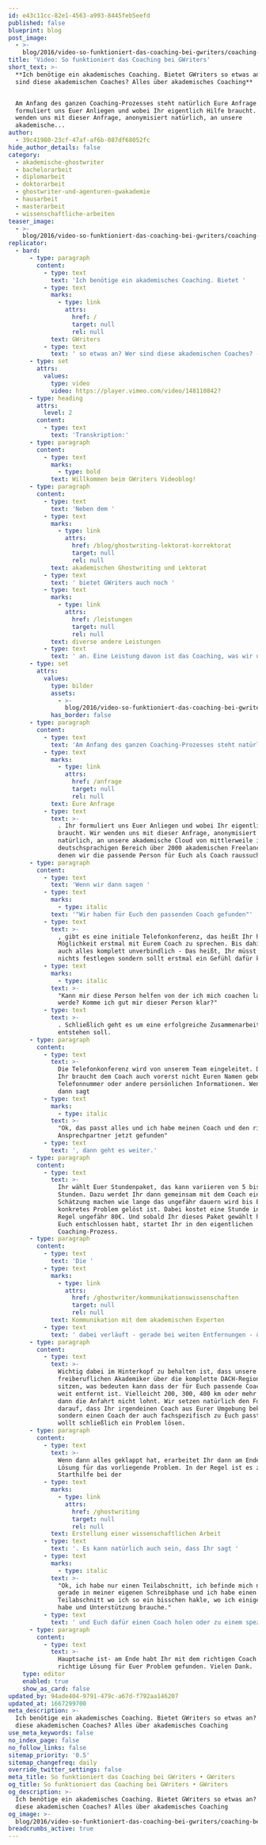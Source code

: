 ```yaml
---
id: e43c11cc-82e1-4563-a993-8445feb5eefd
published: false
blueprint: blog
post_image:
  - >-
    blog/2016/video-so-funktioniert-das-coaching-bei-gwriters/coaching-bei-gwriters.png
title: 'Video: So funktioniert das Coaching bei GWriters'
short_text: >-
  **Ich benötige ein akademisches Coaching. Bietet GWriters so etwas an? Wer
  sind diese akademischen Coaches? Alles über akademisches Coaching**


  Am Anfang des ganzen Coaching-Prozesses steht natürlich Eure Anfrage. Ihr
  formuliert uns Euer Anliegen und wobei Ihr eigentlich Hilfe braucht. Wir
  wenden uns mit dieser Anfrage, anonymisiert natürlich, an unsere
  akademische...
author:
  - 39c41980-23cf-47af-af6b-087df68052fc
hide_author_details: false
category:
  - akademische-ghostwriter
  - bachelorarbeit
  - diplomarbeit
  - doktorarbeit
  - ghostwriter-und-agenturen-gwakademie
  - hausarbeit
  - masterarbeit
  - wissenschaftliche-arbeiten
teaser_image:
  - >-
    blog/2016/video-so-funktioniert-das-coaching-bei-gwriters/coaching-bei-gwriters.png
replicator:
  - bard:
      - type: paragraph
        content:
          - type: text
            text: 'Ich benötige ein akademisches Coaching. Bietet '
          - type: text
            marks:
              - type: link
                attrs:
                  href: /
                  target: null
                  rel: null
            text: GWriters
          - type: text
            text: ' so etwas an? Wer sind diese akademischen Coaches? - Diese und andere Fragen beantwortet Marcel Kopper, GWriters-Gründer, in einem Videobeitrag'
      - type: set
        attrs:
          values:
            type: video
            video: https://player.vimeo.com/video/148110842?
      - type: heading
        attrs:
          level: 2
        content:
          - type: text
            text: 'Transkription:'
      - type: paragraph
        content:
          - type: text
            marks:
              - type: bold
            text: Willkommen beim GWriters Videoblog!
      - type: paragraph
        content:
          - type: text
            text: 'Neben dem '
          - type: text
            marks:
              - type: link
                attrs:
                  href: /blog/ghostwriting-lektorat-korrektorat
                  target: null
                  rel: null
            text: akademischen Ghostwriting und Lektorat
          - type: text
            text: ' bietet GWriters auch noch '
          - type: text
            marks:
              - type: link
                attrs:
                  href: /leistungen
                  target: null
                  rel: null
            text: diverse andere Leistungen
          - type: text
            text: ' an. Eine Leistung davon ist das Coaching, was wir uns heute auch einmal angucken möchten.'
      - type: set
        attrs:
          values:
            type: bilder
            assets:
              - >-
                blog/2016/video-so-funktioniert-das-coaching-bei-gwriters/coaching-gwriters.png
            has_border: false
      - type: paragraph
        content:
          - type: text
            text: 'Am Anfang des ganzen Coaching-Prozesses steht natürlich '
          - type: text
            marks:
              - type: link
                attrs:
                  href: /anfrage
                  target: null
                  rel: null
            text: Eure Anfrage
          - type: text
            text: >-
              . Ihr formuliert uns Euer Anliegen und wobei Ihr eigentlich Hilfe
              braucht. Wir wenden uns mit dieser Anfrage, anonymisiert
              natürlich, an unsere akademische Cloud von mittlerweile im
              deutschsprachigen Bereich über 2000 akademischen Freelancern, von
              denen wir die passende Person für Euch als Coach raussuchen.
      - type: paragraph
        content:
          - type: text
            text: 'Wenn wir dann sagen '
          - type: text
            marks:
              - type: italic
            text: '"Wir haben für Euch den passenden Coach gefunden"'
          - type: text
            text: >-
              , gibt es eine initiale Telefonkonferenz, das heißt Ihr habt die
              Möglichkeit erstmal mit Eurem Coach zu sprechen. Bis dahin ist
              auch alles komplett unverbindlich - Das heißt, Ihr müsst Euch auf
              nichts festlegen sondern sollt erstmal ein Gefühl dafür kriegen: 
          - type: text
            marks:
              - type: italic
            text: >-
              "Kann mir diese Person helfen von der ich mich coachen lassen
              werde? Komme ich gut mir dieser Person klar?"
          - type: text
            text: >-
              . Schließlich geht es um eine erfolgreiche Zusammenarbeit, die
              entstehen soll.
      - type: paragraph
        content:
          - type: text
            text: >-
              Die Telefonkonferenz wird von unserem Team eingeleitet. Das heißt,
              Ihr braucht dem Coach auch vorerst nicht Euren Namen geben, Eure
              Telefonnummer oder andere persönlichen Informationen. Wenn Ihr
              dann sagt 
          - type: text
            marks:
              - type: italic
            text: >-
              "Ok, das passt alles und ich habe meinen Coach und den richtigen
              Ansprechpartner jetzt gefunden"
          - type: text
            text: ', dann geht es weiter.'
      - type: paragraph
        content:
          - type: text
            text: >-
              Ihr wählt Euer Stundenpaket, das kann variieren von 5 bis 15
              Stunden. Dazu werdet Ihr dann gemeinsam mit dem Coach einmal eine
              Schätzung machen wie lange das ungefähr dauern wird bis Euer
              konkretes Problem gelöst ist. Dabei kostet eine Stunde in der
              Regel ungefähr 80€. Und sobald Ihr dieses Paket gewählt habt und
              Euch entschlossen habt, startet Ihr in den eigentlichen
              Coaching-Prozess.
      - type: paragraph
        content:
          - type: text
            text: 'Die '
          - type: text
            marks:
              - type: link
                attrs:
                  href: /ghostwriter/kommunikationswissenschaften
                  target: null
                  rel: null
            text: Kommunikation mit dem akademischen Experten
          - type: text
            text: ' dabei verläuft - gerade bei weiten Entfernungen - über Skype, Email oder per Telefon. Ihr bestimmt dabei selbst welche Daten Ihr preisgeben wollt. Das Ganze wird auch von GWriters kontrolliert und gesteuert und auch auf die Qualität hin geprüft. Wenn ihr einen Coach habt der örtlich relativ nah an Euch dran ist -das heißt 20, 30km, vielleicht 100km sind noch verschmerzbar- könnt Ihr Euch auch persönlich treffen.'
      - type: paragraph
        content:
          - type: text
            text: >-
              Wichtig dabei im Hinterkopf zu behalten ist, dass unsere
              freiberuflichen Akademiker über die komplette DACH-Region verteilt
              sitzen, was bedeuten kann dass der für Euch passende Coach sehr
              weit entfernt ist. Vielleicht 200, 300, 400 km oder mehr und sich
              dann die Anfahrt nicht lohnt. Wir setzen natürlich den Fokus nicht
              darauf, dass Ihr irgendeinen Coach aus Eurer Umgebung bekommt,
              sondern einen Coach der auch fachspezifisch zu Euch passt. Ihr
              wollt schließlich ein Problem lösen.
      - type: paragraph
        content:
          - type: text
            text: >-
              Wenn dann alles geklappt hat, erarbeitet Ihr dann am Ende eben die
              Lösung für das vorliegende Problem. In der Regel ist es z.B.
              Starthilfe bei der 
          - type: text
            marks:
              - type: link
                attrs:
                  href: /ghostwriting
                  target: null
                  rel: null
            text: Erstellung einer wissenschaftlichen Arbeit
          - type: text
            text: '. Es kann natürlich auch sein, dass Ihr sagt '
          - type: text
            marks:
              - type: italic
            text: >-
              "Ok, ich habe nur einen Teilabschnitt, ich befinde mich nämlich
              gerade in meiner eigenen Schreibphase und ich habe einen
              Teilabschnitt wo ich so ein bisschen hakle, wo ich einige Probleme
              habe und Unterstützung brauche."
          - type: text
            text: ' und Euch dafür einen Coach holen oder zu einem speziellen Themengebiet wo Ihr eine kleine Einführung braucht, bleibt ganz Euch überlassen.'
      - type: paragraph
        content:
          - type: text
            text: >-
              Hauptsache ist- am Ende habt Ihr mit dem richtigen Coach die
              richtige Lösung für Euer Problem gefunden. Vielen Dank.
    type: editor
    enabled: true
    show_as_card: false
updated_by: 94ade404-9791-479c-a67d-f792aa146207
updated_at: 1667299700
meta_description: >-
  Ich benötige ein akademisches Coaching. Bietet GWriters so etwas an? Wer sind
  diese akademischen Coaches? Alles über akademisches Coaching
use_meta_keywords: false
no_index_page: false
no_follow_links: false
sitemap_priority: '0.5'
sitemap_changefreq: daily
override_twitter_settings: false
meta_title: So funktioniert das Coaching bei GWriters • GWriters
og_title: So funktioniert das Coaching bei GWriters • GWriters
og_description: >-
  Ich benötige ein akademisches Coaching. Bietet GWriters so etwas an? Wer sind
  diese akademischen Coaches? Alles über akademisches Coaching
og_image: >-
  blog/2016/video-so-funktioniert-das-coaching-bei-gwriters/coaching-bei-gwriters.png
breadcrumbs_active: true
---
```

